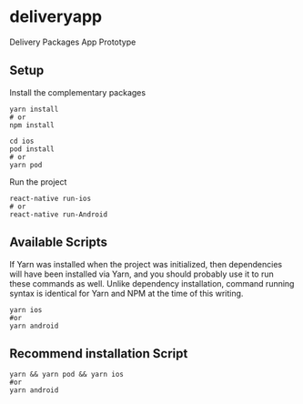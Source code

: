 # deliveryapp
Delivery Packages App Prototype 

## Setup

Install the complementary packages

```
yarn install
# or
npm install
```

```
cd ios
pod install
# or
yarn pod
```

Run the project

```
react-native run-ios
# or
react-native run-Android
```

## Available Scripts

If Yarn was installed when the project was initialized, then dependencies will have been installed via Yarn, and you should probably use it to run these commands as well. Unlike dependency installation, command running syntax is identical for Yarn and NPM at the time of this writing.

```
yarn ios
#or
yarn android
```

## Recommend installation Script

```
yarn && yarn pod && yarn ios
#or
yarn android
```
